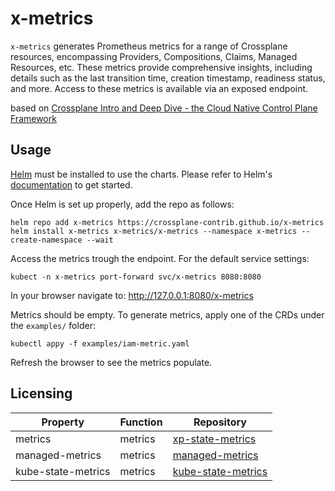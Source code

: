 # x-metrics
`x-metrics` generates Prometheus metrics for a range of Crossplane resources, encompassing Providers, Compositions, Claims, Managed Resources, etc. These metrics provide comprehensive insights, including details such as the last transition time, creation timestamp, readiness status, and more. Access to these metrics is available via an exposed endpoint.

based on [Crossplane Intro and Deep Dive - the Cloud Native Control Plane Framework](https://youtu.be/5WRkVUlEgHI?t=1793)


## Usage

[Helm](https://helm.sh) must be installed to use the charts.
Please refer to Helm's [documentation](https://helm.sh/docs/) to get started.

Once Helm is set up properly, add the repo as follows:

```console
helm repo add x-metrics https://crossplane-contrib.github.io/x-metrics
helm install x-metrics x-metrics/x-metrics --namespace x-metrics --create-namespace --wait
```

Access the metrics trough the endpoint. For the default service settings:
```cosole
kubect -n x-metrics port-forward svc/x-metrics 8080:8080
```
In your browser navigate to: http://127.0.0.1:8080/x-metrics

Metrics should be empty. To generate metrics, apply one of the CRDs under the `examples/` folder:
```console
kubectl appy -f examples/iam-metric.yaml
```
Refresh the browser to see the metrics populate.

## Licensing

| Property                       | Function              | Repository  |
|--------------------------------|-----------------------|-------------|
| metrics                        | metrics               | [xp-state-metrics](https://github.com/chlunde/xp-state-metrics) |
| managed-metrics                | metrics               | [managed-metrics](https://github.com/dkb-bank/managed-metrics) |
| kube-state-metrics             | metrics               | [kube-state-metrics](https://github.com/kubernetes/kube-state-metrics)
